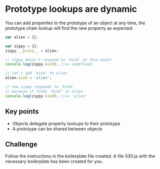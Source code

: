 Prototype lookups are dynamic
===================

You can add properties to the prototype of an object at any time, the prototype chain lookup will find the new property as expected:

```js
var alien = {};

var zippy = {};
zippy.__proto__ = alien;

// zippy doesn't respond to 'kind' at this point
console.log(zippy.kind); //=> undefined

// let's add 'kind' to alien
alien.kind = 'alien';

// now zippy responds to 'kind'
// because it finds 'kind' in alien
console.log(zippy.kind); //=> 'alien'
```

Key points
---------

- Objects delegate property lookups to their prototype
- A prototype can be shared between objects

Challenge
----------

Follow the instructions in the boilerplate file created.
A file 030.js with the necessary boilerplate has been created for you.
